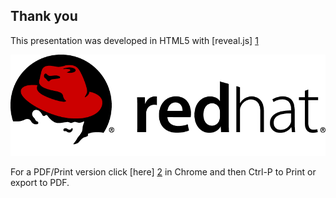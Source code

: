 ## Thank you

This presentation was developed in HTML5 with [reveal.js] [1]

![Red Hat](/content/common/img/Red_Hat_RGB.png) <!-- .element: class="noshadow" -->

For a PDF/Print version click [here] [2] in Chrome and then Ctrl-P to Print or export to PDF.

[1]: https://github.com/hakimel/reveal.js "reveal.js"
[2]: ?print-pdf "print version"